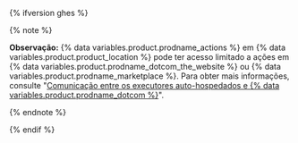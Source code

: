 {% ifversion ghes %}

{% note %}

**Observação:** {% data variables.product.prodname_actions %} em {% data variables.product.product_location %} pode ter acesso limitado a ações em {% data variables.product.prodname_dotcom_the_website %} ou {% data variables.product.prodname_marketplace %}. Para obter mais informações, consulte "[Comunicação entre os executores auto-hospedados e {% data variables.product.prodname_dotcom %}](#communication-between-self-hosted-runners-and-github)".

{% endnote %}

{% endif %}
